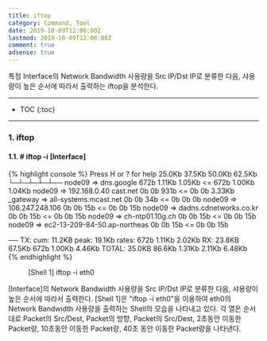 ```yaml
---
title: iftop
category: Command, Tool
date: 2019-10-09T12:00:00Z
lastmod: 2019-10-09T12:00:00Z
comment: true
adsense: true
---
```


특정 Interface의 Network Bandwidth 사용량을 Src IP/Dst IP로 분류한 다음, 샤용량이 높은 순서에 따라서 출력하는 iftop을 분석한다.

***

* TOC
{:toc}

***

### 1. iftop

#### 1.1. # iftop -i [Interface]

{% highlight console %}
 Press H or ? for help            25.0Kb            37.5Kb           50.0Kb      62.5Kb
└─┴─┴─┴─┴──
node09                        => dns.google                      672b   1.11Kb  1.05Kb
                              <=                                 672b   1.00Kb  1.04Kb
node09                        => 192.168.0.40 cast.net             0b      0b    931b
                              <=                                   0b      0b   3.33Kb
_gateway                      => all-systems.mcast.net             0b      0b     34b
                              <=                                   0b      0b      0b
node09                        => 106.247.248.106                   0b      0b     15b
                              <=                                   0b      0b     15b
node09                        => dadns.cdnetworks.co.kr            0b      0b     15b
                              <=                                   0b      0b     15b
node09                        => ch-ntp01.10g.ch                   0b      0b     15b
                              <=                                   0b      0b     15b
node09                        => ec2-13-209-84-50.ap-northeas      0b      0b     15b
                              <=                                   0b      0b     15b

──
TX:             cum:   11.2KB   peak:   19.1Kb         rates:    672b   1.11Kb  2.02Kb
RX:                    23.8KB           67.5Kb                   672b   1.00Kb  4.46Kb
TOTAL:                 35.0KB           86.6Kb                  1.31Kb  2.11Kb  6.48Kb 
{% endhighlight %}
<figure>
<figcaption class="caption">[Shell 1] iftop -i eth0</figcaption>
</figure>

[Interface]의 Network Bandwidth 사용량을 Src IP/Dst IP로 분류한 다음, 샤용량이 높은 순서에 따라서 출력한다. [Shell 1]은 "iftop -i eth0"을 이용하여 eth0의 Network Bandwidth 사용량을 출력하는 Shell의 모습을 나타내고 있다. 각 열은 순서대로 Packet의 Src/Dest, Packet의 방향, Packet의 Src/Dest, 2초동안 이동한 Packet량, 10초동안 이동한 Packet량, 40초 동안 이동한 Packet량을 나타낸다.
